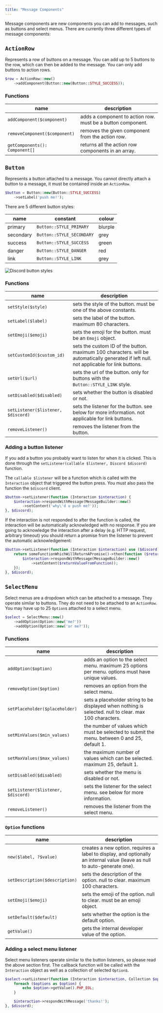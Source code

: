 ```yaml
---
title: "Message Components"
---
```


Message components are new components you can add to messages, such as buttons and select menus.
There are currently three different types of message components:

## `ActionRow`

Represents a row of buttons on a message.
You can add up to 5 buttons to the row, which can then be added to the message.
You can only add buttons to action rows.

```php
$row = ActionRow::new()
    ->addComponent(Button::new(Button::STYLE_SUCCESS));
```

### Functions

| name                           | description                                                 |
| ------------------------------ | ----------------------------------------------------------- |
| `addComponent($component)`     | adds a component to action row. must be a button component. |
| `removeComponent($component)`  | removes the given component from the action row.            |
| `getComponents(): Component[]` | returns all the action row components in an array.          |

## `Button`

Represents a button attached to a message.
You cannot directly attach a button to a message, it must be contained inside an `ActionRow`.

```php
$button = Button::new(Button::STYLE_SUCCESS)
    ->setLabel('push me!');
```

There are 5 different button styles:

| name      | constant                  | colour  |
| --------- | ------------------------- | ------- |
| primary   | `Button::STYLE_PRIMARY`   | blurple |
| secondary | `Button::STYLE_SECONDARY` | grey    |
| success   | `Button::STYLE_SUCCESS`   | green   |
| danger    | `Button::STYLE_DANGER`    | red     |
| link      | `Button::STYLE_LINK`      | grey    |

![Discord button styles](https://discord.com/assets/7bb017ce52cfd6575e21c058feb3883b.png)

### Functions

| name                               | description                                                                                                                              |
| ---------------------------------- | ---------------------------------------------------------------------------------------------------------------------------------------- |
| `setStyle($style)`                 | sets the style of the button. must be one of the above constants.                                                                        |
| `setLabel($label)`                 | sets the label of the button. maximum 80 characters.                                                                                     |
| `setEmoji($emoji)`                 | sets the emoji for the button. must be an `Emoji` object.                                                                                |
| `setCustomId($custom_id)`          | sets the custom ID of the button. maximum 100 characters. will be automatically generated if left null. not applicable for link buttons. |
| `setUrl($url)`                     | sets the url of the button. only for buttons with the `Button::STYLE_LINK` style.                                                        |
| `setDisabled($disabled)`           | sets whether the button is disabled or not.                                                                                              |
| `setListener($listener, $discord)` | sets the listener for the button. see below for more information. not applicable for link buttons.                                       |
| `removeListener()`                 | removes the listener from the button.                                                                                                    |


### Adding a button listener

If you add a button you probably want to listen for when it is clicked.
This is done through the `setListener(callable $listener, Discord $discord)` function.

The `callable $listener` will be a function which is called with the `Interaction` object that triggered the button press.
You must also pass the function the `$discord` client.

```php
$button->setListener(function (Interaction $interaction) {
    $interaction->respondWithMessage(MessageBuilder::new()
        ->setContent('why\'d u push me?'));
}, $discord);
```

If the interaction is not responded to after the function is called, the interaction will be automatically acknowledged with
no response. If you are going to acknowledge the interaction after a delay (e.g. HTTP request, arbitrary timeout) you should
return a promise from the listener to prevent the automatic acknowledgement:

```php
$button->setListener(function (Interaction $interaction) use ($discord) {
    return someFunctionWhichWillReturnAPromise()->then(function ($returnValueFromFunction) use ($interaction) {
        $interaction->respondWithMessage(MessageBuilder::new()
            ->setContent($returnValueFromFunction));
    });
}, $discord);
```

## `SelectMenu`

Select menus are a dropdown which can be attached to a message. They operate similar to buttons. They do not need to be attached
to an `ActionRow`. You may have up to 25 `Option`s attached to a select menu.

```php
$select = SelectMenu::new()
    ->addOption(Option::new('me?'))
    ->addOption(Option::new('or me?'));
```

### Functions

| name                               | description                                                                                            |
| ---------------------------------- | ------------------------------------------------------------------------------------------------------ |
| `addOption($option)`               | adds an option to the select menu. maximum 25 options per menu. options must have unique values.       |
| `removeOption($option)`            | removes an option from the select menu.                                                                |
| `setPlaceholder($placeholder)`     | sets a placeholder string to be displayed when nothing is selected. null to clear. max 100 characters. |
| `setMinValues($min_values)`        | the number of values which must be selected to submit the menu. between 0 and 25, default 1.           |
| `setMaxValues($max_values)`        | the maximum number of values which can be selected. maximum 25, default 1.                             |
| `setDisabled($disabled)`           | sets whether the menu is disabled or not.                                                              |
| `setListener($listener, $discord)` | sets the listener for the select menu. see below for more information.                                 |
| `removeListener()`                 | removes the listener from the select menu.                                                             |

### `Option` functions

| name                           | description                                                                                                               |
| ------------------------------ | ------------------------------------------------------------------------------------------------------------------------- |
| `new($label, ?$value)`         | creates a new option. requires a label to display, and optionally an internal value (leave as null to auto-generate one). |
| `setDescription($description)` | sets the description of the option. null to clear. maximum 100 characters.                                                |
| `setEmoji($emoji)`             | sets the emoji of the option. null to clear. must be an emoji object.                                                     |
| `setDefault($default)`         | sets whether the option is the default option.                                                                            |
| `getValue()`                   | gets the internal developer value of the option.                                                                          |

### Adding a select menu listener

Select menu listeners operate similar to the button listeners, so please read the above section first. The callback function will
be called with the `Interaction` object as well as a collection of selected `Option`s.

```php
$select->setListener(function (Interaction $interaction, Collection $options) {
    foreach ($options as $option) {
        echo $option->getValue().PHP_EOL;
    }

    $interaction->respondWithMessage('thanks!');
}, $discord);
```
